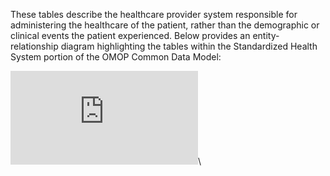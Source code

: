 These tables describe the healthcare provider system responsible for administering the healthcare of the patient, rather than the demographic or clinical events the patient experienced.
Below provides an entity-relationship diagram highlighting the tables within the Standardized Health System portion of the OMOP Common Data Model:

![Health system tables entity-relationship diagram](http://www.ohdsi.org/web/wiki/lib/exe/fetch.php?w=800&tok=82724f&media=documentation:cdm:standard_health_system_data_tables.png)\
  